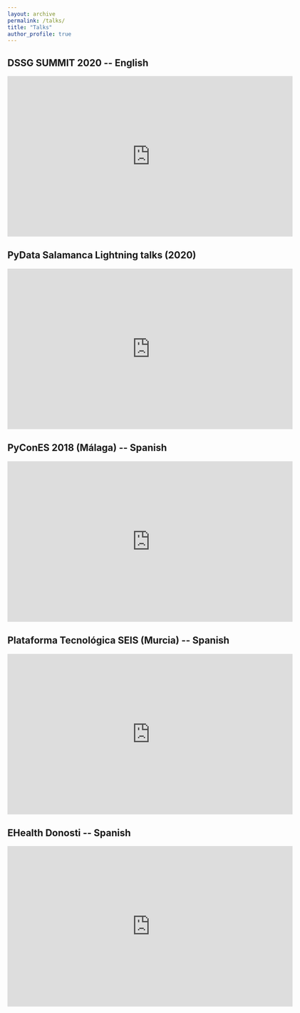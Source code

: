 ```yaml
---
layout: archive
permalink: /talks/
title: "Talks"
author_profile: true
---
```

## DSSG SUMMIT 2020 -- English
<iframe width="640" height="360" src="https://www.youtube-nocookie.com/embed/73USfh8q_BQ?controls=0&amp;showinfo=0" frameborder="0" allowfullscreen></iframe>

## PyData Salamanca Lightning talks (2020)
<iframe width="640" height="360" src="https://www.youtube-nocookie.com/embed/7fq91iVsTVI?controls=0&amp;showinfo=0" frameborder="0" allowfullscreen></iframe>

## PyConES 2018 (Málaga) -- Spanish
<iframe width="640" height="360" src="https://www.youtube-nocookie.com/embed/19BWyccwIjM?controls=0&amp;showinfo=0" frameborder="0" allowfullscreen></iframe>

## Plataforma Tecnológica SEIS (Murcia) -- Spanish

<iframe width="640" height="360" src="https://www.youtube-nocookie.com/embed/_GM3BgQamCM?controls=0&amp;showinfo=0" frameborder="0" allowfullscreen></iframe>

## EHealth Donosti -- Spanish

<iframe width="640" height="360" src="https://www.youtube-nocookie.com/embed/isKZt4nEs5Q?controls=0&amp;showinfo=0" frameborder="0" allowfullscreen></iframe>

